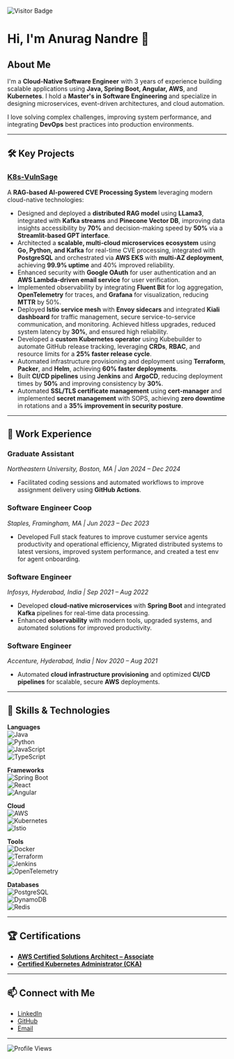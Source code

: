 ![Visitor Badge](https://visitor-badge.laobi.icu/badge?page_id=anuragnandre)

# Hi, I'm Anurag Nandre 👋

## About Me  
I'm a **Cloud-Native Software Engineer** with 3 years of experience building scalable applications using **Java, Spring Boot, Angular, AWS**, and **Kubernetes**. I hold a **Master's in Software Engineering** and specialize in designing microservices, event-driven architectures, and cloud automation.

I love solving complex challenges, improving system performance, and integrating **DevOps** best practices into production environments.

---

## 🛠️ Key Projects
### **[K8s-VulnSage](https://github.com/csye7125-su24-team14/architecture)**
A **RAG-based AI-powered CVE Processing System** leveraging modern cloud-native technologies:  
- Designed and deployed a **distributed RAG model** using **LLama3**, integrated with **Kafka streams** and **Pinecone Vector DB**, improving data insights accessibility by **70%** and decision-making speed by **50%** via a **Streamlit-based GPT interface**.  
- Architected a **scalable, multi-cloud microservices ecosystem** using **Go, Python, and Kafka** for real-time CVE processing, integrated with **PostgreSQL** and orchestrated via **AWS EKS** with **multi-AZ deployment**, achieving **99.9% uptime** and 40% improved reliability.  
- Enhanced security with **Google OAuth** for user authentication and an **AWS Lambda-driven email service** for user verification.  
- Implemented observability by integrating **Fluent Bit** for log aggregation, **OpenTelemetry** for traces, and **Grafana** for visualization, reducing **MTTR** by 50%.  
- Deployed **Istio service mesh** with **Envoy sidecars** and integrated **Kiali dashboard** for traffic management, secure service-to-service communication, and monitoring. Achieved hitless upgrades, reduced system latency by **30%**, and ensured high reliability.  
- Developed a **custom Kubernetes operator** using Kubebuilder to automate GitHub release tracking, leveraging **CRDs**, **RBAC**, and resource limits for a **25% faster release cycle**.  
- Automated infrastructure provisioning and deployment using **Terraform**, **Packer**, and **Helm**, achieving **60% faster deployments**.  
- Built **CI/CD pipelines** using **Jenkins** and **ArgoCD**, reducing deployment times by **50%** and improving consistency by **30%**.  
- Automated **SSL/TLS certificate management** using **cert-manager** and implemented **secret management** with SOPS, achieving **zero downtime** in rotations and a **35% improvement in security posture**.  

---

## 💼 Work Experience  

### **Graduate Assistant**  
*Northeastern University, Boston, MA | Jan 2024 – Dec 2024*  
- Facilitated coding sessions and automated workflows to improve assignment delivery using **GitHub Actions**.

### **Software Engineer Coop**  
*Staples, Framingham, MA | Jun 2023 – Dec 2023*  
- Developed Full stack features to improve custumer service agents productivity and operational efficiency, Migrated distributed systems to latest versions, improved system performance, and created a test env for agent onboarding.

### **Software Engineer**  
*Infosys, Hyderabad, India | Sep 2021 – Aug 2022*  
- Developed **cloud-native microservices** with **Spring Boot** and integrated **Kafka** pipelines for real-time data processing.  
- Enhanced **observability** with modern tools, upgraded systems, and automated solutions for improved productivity.

### **Software Engineer**  
*Accenture, Hyderabad, India | Nov 2020 – Aug 2021*  
- Automated **cloud infrastructure provisioning** and optimized **CI/CD pipelines** for scalable, secure **AWS** deployments.

---

## 🔧 Skills & Technologies

**Languages**  
![Java](https://img.shields.io/badge/Java-ED8B00?logo=java&logoColor=white)  
![Python](https://img.shields.io/badge/Python-3776AB?logo=python&logoColor=white)  
![JavaScript](https://img.shields.io/badge/JavaScript-F7DF1E?logo=javascript&logoColor=black)  
![TypeScript](https://img.shields.io/badge/TypeScript-007ACC?logo=typescript&logoColor=white)  

**Frameworks**  
![Spring Boot](https://img.shields.io/badge/Spring%20Boot-6DB33F?logo=spring-boot&logoColor=white)  
![React](https://img.shields.io/badge/React-20232A?logo=react&logoColor=61DAFB)  
![Angular](https://img.shields.io/badge/Angular-DD0031?logo=angular&logoColor=white)  

**Cloud**  
![AWS](https://img.shields.io/badge/Amazon%20AWS-232F3E?logo=amazon-aws&logoColor=white)  
![Kubernetes](https://img.shields.io/badge/Kubernetes-326CE5?logo=kubernetes&logoColor=white)  
![Istio](https://img.shields.io/badge/Istio-466BB0?logo=istio&logoColor=white)  

**Tools**  
![Docker](https://img.shields.io/badge/Docker-2496ED?logo=docker&logoColor=white)  
![Terraform](https://img.shields.io/badge/Terraform-623CE4?logo=terraform&logoColor=white)  
![Jenkins](https://img.shields.io/badge/Jenkins-D24939?logo=jenkins&logoColor=white)  
![OpenTelemetry](https://img.shields.io/badge/OpenTelemetry-3b82f6?logo=openTelemetry&logoColor=white)  

**Databases**  
![PostgreSQL](https://img.shields.io/badge/PostgreSQL-336791?logo=postgresql&logoColor=white)  
![DynamoDB](https://img.shields.io/badge/DynamoDB-4053D6?logo=amazondynamodb&logoColor=white)  
![Redis](https://img.shields.io/badge/Redis-DC382D?logo=redis&logoColor=white)  

---

## 🏆 Certifications
- **[AWS Certified Solutions Architect – Associate](https://www.credly.com/badges/dc7191b3-c081-4328-8c9b-d33d5dd0885a/public_url)**  
- **[Certified Kubernetes Administrator (CKA)](https://www.credly.com/badges/f9dbfb32-638e-4e76-920f-76bab53b0bd5)**  

---

## 📫 Connect with Me  
- [LinkedIn](https://linkedin.com/in/anuragnandre)  
- [GitHub](https://github.com/nandreanurag)  
- [Email](mailto:nandre.1998@gmail.com)  

---

![Profile Views](https://komarev.com/ghpvc/?username=nandreanurag&color=blue)
